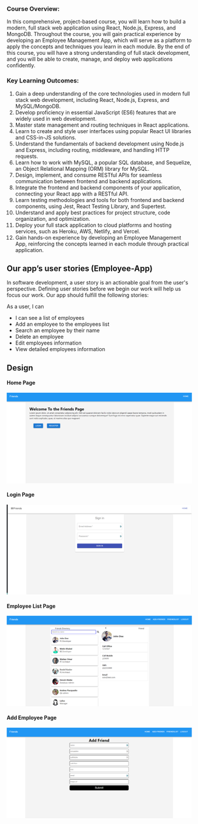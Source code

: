 ### Course Overview:

In this comprehensive, project-based course, you will learn how to build a modern, full stack web application using React, Node.js, Express, and MongoDB. Throughout the course, you will gain practical experience by developing an Employee Management App, which will serve as a platform to apply the concepts and techniques you learn in each module. By the end of this course, you will have a strong understanding of full stack development, and you will be able to create, manage, and deploy web applications confidently.

### Key Learning Outcomes:

1. Gain a deep understanding of the core technologies used in modern full stack web development, including React, Node.js, Express, and MySQL/MongoDB.
2. Develop proficiency in essential JavaScript (ES6) features that are widely used in web development.
3. Master state management and routing techniques in React applications.
4. Learn to create and style user interfaces using popular React UI libraries and CSS-in-JS solutions.
5. Understand the fundamentals of backend development using Node.js and Express, including routing, middleware, and handling HTTP requests.
6. Learn how to work with MySQL, a popular SQL database, and Sequelize, an Object Relational Mapping (ORM) library for MySQL.
7. Design, implement, and consume RESTful APIs for seamless communication between frontend and backend applications.
8. Integrate the frontend and backend components of your application, connecting your React app with a RESTful API.
9. Learn testing methodologies and tools for both frontend and backend components, using Jest, React Testing Library, and Supertest.
10. Understand and apply best practices for project structure, code organization, and optimization.
11. Deploy your full stack application to cloud platforms and hosting services, such as Heroku, AWS, Netlify, and Vercel.
12. Gain hands-on experience by developing an Employee Management App, reinforcing the concepts learned in each module through practical application.

## Our app’s user stories (Employee-App)

In software development, a user story is an actionable goal from the user's perspective. Defining user stories before we begin our work will help us focus our work. Our app should fulfill the following stories:

As a user, I can

- I can see a list of employees
- Add an employee to the employees list
- Search an employee by their name
- Delete an employee
- Edit employees information
- View detailed employees information

## Design

#### Home Page

![Home Page](./assests/Home-page.png)

#### Login Page

![Login Page](./assests/Login-page.png)

#### Employee List Page

![Employee List Page](./assests/Employee-list-page.png)

#### Add Employee Page

![Add Employee Page](./assests/Add-employee-page.png)
